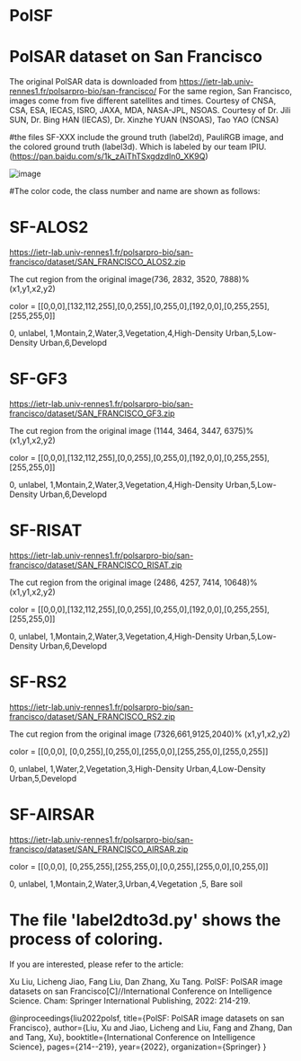 # PolSF
# PolSAR dataset on San Francisco
The original PolSAR data is downloaded from https://ietr-lab.univ-rennes1.fr/polsarpro-bio/san-francisco/
For the same region, San Francisco, images come from five different satellites and times.
Courtesy of CNSA, CSA, ESA, IECAS, ISRO, JAXA, MDA, NASA-JPL, NSOAS. 
Courtesy of Dr. Jili SUN, Dr. Bing HAN (IECAS), Dr. Xinzhe YUAN (NSOAS), Tao YAO (CNSA)

#the files SF-XXX include the ground truth (label2d), PauliRGB image, and the colored ground truth (label3d). Which is labeled by our team IPIU.(https://pan.baidu.com/s/1k_zAiThTSxgdzdln0_XK9Q)

![image](https://github.com/liuxuvip/PolSF/blob/master/PolSF.png)


#The color code, the class number and name are shown as follows:
# SF-ALOS2
 https://ietr-lab.univ-rennes1.fr/polsarpro-bio/san-francisco/dataset/SAN_FRANCISCO_ALOS2.zip

The cut region from the original image(736, 2832, 3520, 7888)% (x1,y1,x2,y2)

color = [[0,0,0],[132,112,255],[0,0,255],[0,255,0],[192,0,0],[0,255,255],[255,255,0]]

0, unlabel, 1,Montain,2,Water,3,Vegetation,4,High-Density Urban,5,Low-Density Urban,6,Developd
# SF-GF3
 https://ietr-lab.univ-rennes1.fr/polsarpro-bio/san-francisco/dataset/SAN_FRANCISCO_GF3.zip

The cut region from the original image (1144, 3464, 3447, 6375)% (x1,y1,x2,y2)

color = [[0,0,0],[132,112,255],[0,0,255],[0,255,0],[192,0,0],[0,255,255],[255,255,0]]

0, unlabel, 1,Montain,2,Water,3,Vegetation,4,High-Density Urban,5,Low-Density Urban,6,Developd
# SF-RISAT
 https://ietr-lab.univ-rennes1.fr/polsarpro-bio/san-francisco/dataset/SAN_FRANCISCO_RISAT.zip

The cut region from the original image (2486, 4257, 7414, 10648)% (x1,y1,x2,y2)

color = [[0,0,0],[132,112,255],[0,0,255],[0,255,0],[192,0,0],[0,255,255],[255,255,0]]

0, unlabel, 1,Montain,2,Water,3,Vegetation,4,High-Density Urban,5,Low-Density Urban,6,Developd

# SF-RS2
 https://ietr-lab.univ-rennes1.fr/polsarpro-bio/san-francisco/dataset/SAN_FRANCISCO_RS2.zip

The cut region from the original image (7326,661,9125,2040)% (x1,y1,x2,y2)

color = [[0,0,0], [0,0,255],[0,255,0],[255,0,0],[255,255,0],[255,0,255]]

0, unlabel, 1,Water,2,Vegetation,3,High-Density Urban,4,Low-Density Urban,5,Developd

# SF-AIRSAR

 https://ietr-lab.univ-rennes1.fr/polsarpro-bio/san-francisco/dataset/SAN_FRANCISCO_AIRSAR.zip

color = [[0,0,0], [0,255,255],[255,255,0],[0,0,255],[255,0,0],[0,255,0]]

0, unlabel, 1,Montain,2,Water,3,Urban,4,Vegetation ,5, Bare soil

# The file 'label2dto3d.py' shows the process of coloring.

If you are interested, please refer to the article:

Xu Liu, Licheng Jiao, Fang Liu, Dan Zhang, Xu Tang. PolSF: PolSAR image datasets on san Francisco[C]//International Conference on Intelligence Science. Cham: Springer International Publishing, 2022: 214-219.

@inproceedings{liu2022polsf,
  title={PolSF: PolSAR image datasets on san Francisco},
  author={Liu, Xu and Jiao, Licheng and Liu, Fang and Zhang, Dan and Tang, Xu},
  booktitle={International Conference on Intelligence Science},
  pages={214--219},
  year={2022},
  organization={Springer}
}

